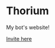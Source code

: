 # Thorium
My bot's website!

[Invite here](https://discord.com/api/oauth2/authorize?client_id=1019299278314811412&permissions=137450842688&scope=bot)
